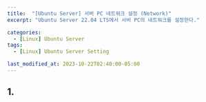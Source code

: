 ```yaml
---
title:  "[Ubuntu Server] 서버 PC 네트워크 설정 (Network)"
excerpt: "Ubuntu Server 22.04 LTS에서 서버 PC의 네트워크를 설정한다."

categories:
  - [Linux] Ubuntu Server
tags:
  - [Linux] Ubuntu Server Setting

last_modified_at: 2023-10-22T02:40:00-05:00
---
```


## 1.

```

```
